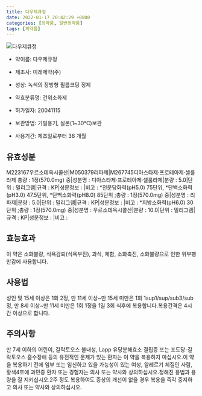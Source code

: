```yaml
---
title: 다우제큐정
date: 2022-01-17 20:42:29 +0800
categories: [의약품, 일반의약품]
tags: [의약품]
---
```

![다우제큐정](https://nedrug.mfds.go.kr/pbp/cmn/itemImageDownload/147428307461400161)

- 약이름: 다우제큐정
- 제조사: 미래제약(주)
- 성상:  녹색의 장방형 필름코팅 정제

- 약효분류명: 건위소화제
- 허가일자: 20041115
- 보관방법:  기밀용기, 실온(1~30℃)보관
- 사용기간: 제조일로부터 36 개월
## 유효성분
M223167우르소데옥시콜산|M050379리파제|M267745디아스타제·프로테아제·셀룰라제
총량 : 1정(570.0mg) 중|성분명 : 디아스타제·프로테아제·셀룰라제|분량 : 5.0|단위 : 밀리그램|규격 : KP|성분정보 : |비고 : *전분당화력(pH5.0) 75단위, *단백소화력(pH3.0) 47.5단위, *단백소화력(pH8.0) 85단위 ;총량 : 1정(570.0mg) 중|성분명 : 리파제|분량 : 5.0|단위 : 밀리그램|규격 : KP|성분정보 : |비고 : *지방소화력(pH6.0) 30단위 ;총량 : 1정(570.0mg) 중|성분명 : 우르소데옥시콜산|분량 : 10.0|단위 : 밀리그램|규격 : KP|성분정보 : |비고 :
## 효능효과
이 약은 소화불량, 식욕감퇴(식욕부진), 과식, 체함, 소화촉진, 소화불량으로 인한 위부팽만감에 사용합니다.
## 사용법
성인 및 15세 이상은 1회 2정, 만 11세 이상~만 15세 미만은 1회 1sup1/sup/sub3/sub정, 만 8세 이상~만 11세 미만은 1회 1정을 1일 3회 식후에 복용합니다.복용간격은 4시간 이상으로 합니다.
## 주의사항
만 7세 이하의 어린이, 갈락토오스 불내성, Lapp 유당분해효소 결핍증 또는 포도당-갈락토오스 흡수장애 등의 유전적인 문제가 있는 환자는 이 약을 복용하지 마십시오.이 약을 복용하기 전에 임부 또는 임신하고 있을 가능성이 있는 여성, 알레르기 체질인 사람, 황색4호에 과민증 환자 또는 경험자는 의사 또는 약사와 상의하십시오.정해진 용법과 용량을 잘 지키십시오.2주 정도 복용하여도 증상의 개선이 없을 경우 복용을 즉각 중지하고 의사 또는 약사와 상의하십시오.
